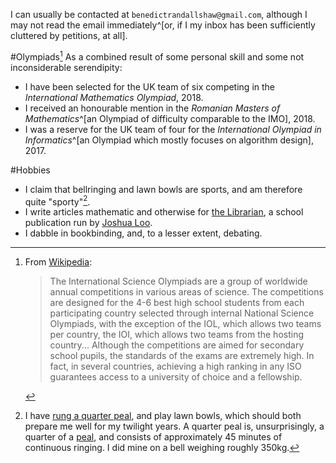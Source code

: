 I can usually be contacted at `benedictrandallshaw@gmail.com`, although I may not read the email immediately^[or, if I my inbox has been sufficiently cluttered by petitions, at all].

#Olympiads[^1]
As a combined result of some personal skill and some not inconsiderable serendipity:

 - I have been selected for the UK team of six competing in the *International Mathematics Olympiad*, 2018.
 - I received an honourable mention in the *Romanian Masters of Mathematics*^[an Olympiad of difficulty comparable to the IMO], 2018.
 - I was a reserve for the UK team of four for the *International Olympiad in Informatics*^[an Olympiad which mostly focuses on algorithm design], 2017.

#Hobbies

 - I claim that bellringing and lawn bowls are sports, and am therefore quite "sporty"[^2].
 - I write articles mathematic and otherwise for [the Librarian](https://librarian.cf), a school publication run by [Joshua Loo](https://joshualoo.net).
 - I dabble in bookbinding, and, to a lesser extent, debating.

[^1]: From [Wikipedia](https://en.wikipedia.org/wiki/International_Science_Olympiad):

    > The International Science Olympiads are a group of worldwide annual competitions in various areas of science. The competitions are designed for the 4-6 best high school students from each participating country selected through internal National Science Olympiads, with the exception of the IOL, which allows two teams per country, the IOI, which allows two teams from the hosting country... Although the competitions are aimed for secondary school pupils, the standards of the exams are extremely high. In fact, in several countries, achieving a high ranking in any ISO guarantees access to a university of choice and a fellowship.

[^2]: I have [rung a quarter peal](https://bb.ringingworld.co.uk/view.php?id=1237061), and play lawn bowls, which should both prepare me well for my twilight years. A quarter peal is, unsurprisingly, a quarter of a [peal](https://en.wikipedia.org/wiki/Peal#Quarter_peal), and consists of approximately 45 minutes of continuous ringing. I did mine on a bell weighing roughly 350kg.